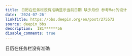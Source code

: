```yaml
---
title: 日历在任务栏没有准确显示当前日期 缺少月份 参考Mac的设计
date: '2024-07-26'
linkTitle: https://bbs.deepin.org/en/post/275572
source: deepin_bbs
description:  181******56 
disable_comments: true
---
```

日历在任务栏没有准确
